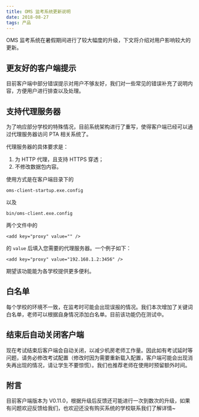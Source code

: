 ```yaml
---
title: OMS 监考系统更新说明
date: 2018-08-27
tags: 产品
---
```


OMS 监考系统在暑假期间进行了较大幅度的升级，下文将介绍对用户影响较大的更新。

## 更友好的客户端提示
目前客户端中部分错误提示对用户不够友好，我们对一些常见的错误补充了说明内容，方便用户进行排查以及处理。

## 支持代理服务器
为了响应部分学校的特殊情况，目前系统架构进行了重写，使得客户端已经可以通过代理服务器访问 PTA 相关系统了。

代理服务器的具体要求是：

1. 为 HTTP 代理，且支持 HTTPS 穿透；
2. 不修改数据包内容。

使用方式是在客户端目录下的

```
oms-client-startup.exe.config
```

以及

```
bin/oms-client.exe.config
```

两个文件中的

```
<add key="proxy" value="" />
```

的 `value` 后填入您需要的代理服务器。一个例子如下：

```
<add key="proxy" value="192.168.1.2:3456" />
```

期望该功能能为各学校提供更多便利。

## 白名单
每个学校的环境不一致，在监考时可能会出现误报的情况。我们本次增加了关键词白名单，老师可以根据自身情况添加白名单。目前该功能仍在测试中。

## 结束后自动关闭客户端
现在考试结束后客户端会自动关闭，以减少机房老师工作量。因此如有考试延时等问题，请务必修改考试配置（修改时因为需要重新载入配置，客户端可能会出现消失再出现的情况，请让学生不要惊慌）。我们也推荐老师在使用时预留额外时间。

## 附言
目前客户端版本为 V0.11.0，根据升级后反馈还可能进行一次到数次的升级，如果有问题欢迎反馈给我们，也欢迎还没有购买系统的学校联系我们了解详情~